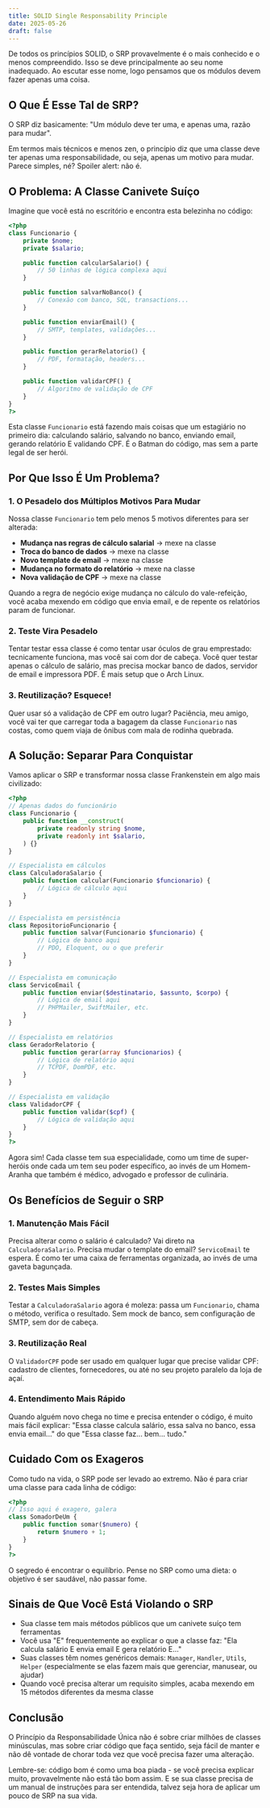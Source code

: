```yaml
---
title: SOLID Single Responsability Principle
date: 2025-05-26
draft: false
---
```


De todos os princípios SOLID, o SRP provavelmente é o mais conhecido e o menos compreendido. Isso se deve principalmente ao seu nome inadequado. Ao escutar esse nome, logo pensamos que os módulos devem fazer apenas uma coisa.

## O Que É Esse Tal de SRP?

O SRP diz basicamente: "Um módulo deve ter uma, e apenas uma, razão para mudar".

Em termos mais técnicos e menos zen, o princípio diz que uma classe deve ter apenas uma responsabilidade, ou seja, apenas um motivo para mudar. Parece simples, né? Spoiler alert: não é.

## O Problema: A Classe Canivete Suíço

Imagine que você está no escritório e encontra esta belezinha no código:

```php
<?php
class Funcionario {
    private $nome;
    private $salario;

    public function calcularSalario() {
        // 50 linhas de lógica complexa aqui
    }

    public function salvarNoBanco() {
        // Conexão com banco, SQL, transactions...
    }

    public function enviarEmail() {
        // SMTP, templates, validações...
    }

    public function gerarRelatorio() {
        // PDF, formatação, headers...
    }

    public function validarCPF() {
        // Algoritmo de validação de CPF
    }
}
?>
```

Esta classe `Funcionario` está fazendo mais coisas que um estagiário no primeiro dia: calculando salário, salvando no banco, enviando email, gerando relatório E validando CPF. É o Batman do código, mas sem a parte legal de ser herói.

## Por Que Isso É Um Problema?

### 1. O Pesadelo dos Múltiplos Motivos Para Mudar

Nossa classe `Funcionario` tem pelo menos 5 motivos diferentes para ser alterada:

- **Mudança nas regras de cálculo salarial** → mexe na classe
- **Troca do banco de dados** → mexe na classe
- **Novo template de email** → mexe na classe
- **Mudança no formato do relatório** → mexe na classe
- **Nova validação de CPF** → mexe na classe

Quando a regra de negócio exige mudança no cálculo do vale-refeição, você acaba mexendo em código que envia email, e de repente os relatórios param de funcionar.

### 2. Teste Vira Pesadelo

Tentar testar essa classe é como tentar usar óculos de grau emprestado: tecnicamente funciona, mas você sai com dor de cabeça. Você quer testar apenas o cálculo de salário, mas precisa mockar banco de dados, servidor de email e impressora PDF. É mais setup que o Arch Linux.

### 3. Reutilização? Esquece!

Quer usar só a validação de CPF em outro lugar? Paciência, meu amigo, você vai ter que carregar toda a bagagem da classe `Funcionario` nas costas, como quem viaja de ônibus com mala de rodinha quebrada.

## A Solução: Separar Para Conquistar

Vamos aplicar o SRP e transformar nossa classe Frankenstein em algo mais civilizado:

```php
<?php
// Apenas dados do funcionário
class Funcionario {
    public function __construct(
        private readonly string $nome,
        private readonly int $salario,
    ) {}
}

// Especialista em cálculos
class CalculadoraSalario {
    public function calcular(Funcionario $funcionario) {
        // Lógica de cálculo aqui
    }
}

// Especialista em persistência
class RepositorioFuncionario {
    public function salvar(Funcionario $funcionario) {
        // Lógica de banco aqui
        // PDO, Eloquent, ou o que preferir
    }
}

// Especialista em comunicação
class ServicoEmail {
    public function enviar($destinatario, $assunto, $corpo) {
        // Lógica de email aqui
        // PHPMailer, SwiftMailer, etc.
    }
}

// Especialista em relatórios
class GeradorRelatorio {
    public function gerar(array $funcionarios) {
        // Lógica de relatório aqui
        // TCPDF, DomPDF, etc.
    }
}

// Especialista em validação
class ValidadorCPF {
    public function validar($cpf) {
        // Lógica de validação aqui
    }
}
?>
```

Agora sim! Cada classe tem sua especialidade, como um time de super-heróis onde cada um tem seu poder específico, ao invés de um Homem-Aranha que também é médico, advogado e professor de culinária.

## Os Benefícios de Seguir o SRP

### 1. Manutenção Mais Fácil

Precisa alterar como o salário é calculado? Vai direto na `CalculadoraSalario`. Precisa mudar o template do email? `ServicoEmail` te espera. É como ter uma caixa de ferramentas organizada, ao invés de uma gaveta bagunçada.

### 2. Testes Mais Simples

Testar a `CalculadoraSalario` agora é moleza: passa um `Funcionario`, chama o método, verifica o resultado. Sem mock de banco, sem configuração de SMTP, sem dor de cabeça.

### 3. Reutilização Real

O `ValidadorCPF` pode ser usado em qualquer lugar que precise validar CPF: cadastro de clientes, fornecedores, ou até no seu projeto paralelo da loja de açaí.

### 4. Entendimento Mais Rápido

Quando alguém novo chega no time e precisa entender o código, é muito mais fácil explicar: "Essa classe calcula salário, essa salva no banco, essa envia email..." do que "Essa classe faz... bem... tudo."

## Cuidado Com os Exageros

Como tudo na vida, o SRP pode ser levado ao extremo. Não é para criar uma classe para cada linha de código:

```php
<?php
// Isso aqui é exagero, galera
class SomadorDeUm {
    public function somar($numero) {
        return $numero + 1;
    }
}
?>
```

O segredo é encontrar o equilíbrio. Pense no SRP como uma dieta: o objetivo é ser saudável, não passar fome.

## Sinais de Que Você Está Violando o SRP

- Sua classe tem mais métodos públicos que um canivete suíço tem ferramentas
- Você usa "E" frequentemente ao explicar o que a classe faz: "Ela calcula salário E envia email E gera relatório E..."
- Suas classes têm nomes genéricos demais: `Manager`, `Handler`, `Utils`, `Helper` (especialmente se elas fazem mais que gerenciar, manusear, ou ajudar)
- Quando você precisa alterar um requisito simples, acaba mexendo em 15 métodos diferentes da mesma classe

## Conclusão

O Princípio da Responsabilidade Única não é sobre criar milhões de classes minúsculas, mas sobre criar código que faça sentido, seja fácil de manter e não dê vontade de chorar toda vez que você precisa fazer uma alteração.

Lembre-se: código bom é como uma boa piada - se você precisa explicar muito, provavelmente não está tão bom assim. E se sua classe precisa de um manual de instruções para ser entendida, talvez seja hora de aplicar um pouco de SRP na sua vida.
